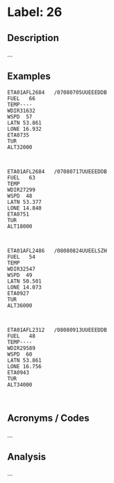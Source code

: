 # Label: 26

## Description

...

## Examples

```
ETA01AFL2684   /07080705UUEEEDDB
FUEL   66
TEMP----
WDIR31632
WSPD  57
LATN 53.861
LONE 16.932
ETA0735
TUR
ALT32000



```

```
ETA01AFL2684   /07080717UUEEEDDB
FUEL   63
TEMP
WDIR27299
WSPD  48
LATN 53.377
LONE 14.840
ETA0751
TUR
ALT18000



```

```
ETA01AFL2486   /08080824UUEELSZH
FUEL   54
TEMP
WDIR32547
WSPD  49
LATN 50.501
LONE 14.073
ETA0927
TUR
ALT36000



```

```
ETA01AFL2312   /08080913UUEEEDDB
FUEL   48
TEMP----
WDIR29589
WSPD  60
LATN 53.861
LONE 16.756
ETA0943
TUR
ALT34000



```

## Acronyms / Codes

...

## Analysis

...
